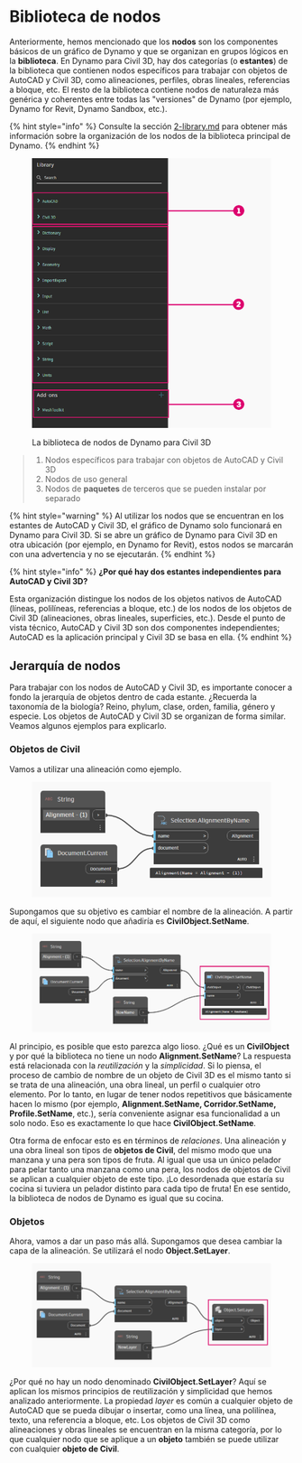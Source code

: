 # Biblioteca de nodos

Anteriormente, hemos mencionado que los **nodos** son los componentes básicos de un gráfico de Dynamo y que se organizan en grupos lógicos en la **biblioteca**. En Dynamo para Civil 3D, hay dos categorías (o **estantes**) de la biblioteca que contienen nodos específicos para trabajar con objetos de AutoCAD y Civil 3D, como alineaciones, perfiles, obras lineales, referencias a bloque, etc. El resto de la biblioteca contiene nodos de naturaleza más genérica y coherentes entre todas las "versiones" de Dynamo (por ejemplo, Dynamo for Revit, Dynamo Sandbox, etc.).

{% hint style="info" %}
 Consulte la sección [2-library.md](../3\_user\_interface/2-library.md "mention") para obtener más información sobre la organización de los nodos de la biblioteca principal de Dynamo. 
{% endhint %}

<figure><img src="../.gitbook/assets/c3d-node-library.png" alt="" width="563"><figcaption><p>La biblioteca de nodos de Dynamo para Civil 3D</p></figcaption></figure>

> 1. Nodos específicos para trabajar con objetos de AutoCAD y Civil 3D
> 2. Nodos de uso general
> 3. Nodos de **paquetes** de terceros que se pueden instalar por separado

{% hint style="warning" %}
 Al utilizar los nodos que se encuentran en los estantes de AutoCAD y Civil 3D, el gráfico de Dynamo solo funcionará en Dynamo para Civil 3D. Si se abre un gráfico de Dynamo para Civil 3D en otra ubicación (por ejemplo, en Dynamo for Revit), estos nodos se marcarán con una advertencia y no se ejecutarán. 
{% endhint %}

{% hint style="info" %}
 **¿Por qué hay dos estantes independientes para AutoCAD y Civil 3D?**

Esta organización distingue los nodos de los objetos nativos de AutoCAD (líneas, polilíneas, referencias a bloque, etc.) de los nodos de los objetos de Civil 3D (alineaciones, obras lineales, superficies, etc.). Desde el punto de vista técnico, AutoCAD y Civil 3D son dos componentes independientes; AutoCAD es la aplicación principal y Civil 3D se basa en ella. 
{% endhint %}

## Jerarquía de nodos

Para trabajar con los nodos de AutoCAD y Civil 3D, es importante conocer a fondo la jerarquía de objetos dentro de cada estante. ¿Recuerda la taxonomía de la biología? Reino, phylum, clase, orden, familia, género y especie. Los objetos de AutoCAD y Civil 3D se organizan de forma similar. Veamos algunos ejemplos para explicarlo.

### Objetos de Civil

Vamos a utilizar una alineación como ejemplo.

<figure><img src="../.gitbook/assets/c3d-node-library-alignment.png" alt=""><figcaption></figcaption></figure>

Supongamos que su objetivo es cambiar el nombre de la alineación. A partir de aquí, el siguiente nodo que añadiría es **CivilObject.SetName**.

<figure><img src="../.gitbook/assets/c3d-node-library-alignment-set-name (1).png" alt=""><figcaption></figcaption></figure>

Al principio, es posible que esto parezca algo lioso. ¿Qué es un **CivilObject** y por qué la biblioteca no tiene un nodo **Alignment.SetName**? La respuesta está relacionada con la _reutilización_ y la _simplicidad_. Si lo piensa, el proceso de cambio de nombre de un objeto de Civil 3D es el mismo tanto si se trata de una alineación, una obra lineal, un perfil o cualquier otro elemento. Por lo tanto, en lugar de tener nodos repetitivos que básicamente hacen lo mismo (por ejemplo, **Alignment.SetName, Corridor.SetName, Profile.SetName**, etc.), sería conveniente asignar esa funcionalidad a un solo nodo. Eso es exactamente lo que hace **CivilObject.SetName**.

Otra forma de enfocar esto es en términos de _relaciones_. Una alineación y una obra lineal son tipos de **objetos de Civil**, del mismo modo que una manzana y una pera son tipos de fruta. Al igual que usa un único pelador para pelar tanto una manzana como una pera, los nodos de objetos de Civil se aplican a cualquier objeto de este tipo. ¡Lo desordenada que estaría su cocina si tuviera un pelador distinto para cada tipo de fruta! En ese sentido, la biblioteca de nodos de Dynamo es igual que su cocina.

### Objetos

Ahora, vamos a dar un paso más allá. Supongamos que desea cambiar la capa de la alineación. Se utilizará el nodo **Object.SetLayer**.

<figure><img src="../.gitbook/assets/c3d-node-library-alignment-set-layer.png" alt=""><figcaption></figcaption></figure>

¿Por qué no hay un nodo denominado **CivilObject.SetLayer**? Aquí se aplican los mismos principios de reutilización y simplicidad que hemos analizado anteriormente. La propiedad _layer_ es común a cualquier objeto de AutoCAD que se pueda dibujar o insertar, como una línea, una polilínea, texto, una referencia a bloque, etc. Los objetos de Civil 3D como alineaciones y obras lineales se encuentran en la misma categoría, por lo que cualquier nodo que se aplique a un **objeto** también se puede utilizar con cualquier **objeto de Civil**.

